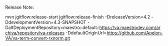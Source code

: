 Release Note:

mvn jgitflow:release-start jgitflow:release-finish -DreleaseVersion=4.2 -DdevelopmentVersion=4.3-SNAPSHOT -DaltDeploymentRepository=maestro::default::https://va.maestrodev.com/archiva/repository/va-releases -DdefaultOriginUrl=https://github.com/Apelon-VA/va-term-convert-rxnorm.git
